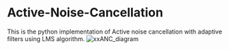 # Active-Noise-Cancellation
This is the python implementation of Active noise cancellation with adaptive filters using LMS algorithm.
![xxANC_diagram](https://github.com/AAArpan/Active-Noise-Cancellation/assets/108794407/8a9d71ea-a3c9-4849-902d-7e6743fb3150)
